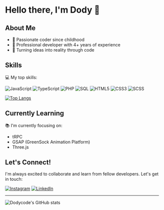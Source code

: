 # Hello there, I'm Dody 👋

## About Me

- 🚀 Passionate coder since childhood
- 💼 Professional developer with 4+ years of experience
- 🌟 Turning ideas into reality through code

## Skills

💻 My top skills:

![JavaScript](https://img.shields.io/badge/-JavaScript-F7DF1E?style=flat-square&logo=javascript&logoColor=black)
![TypeScript](https://img.shields.io/badge/-TypeScript-3178C6?style=flat-square&logo=typescript&logoColor=white)
![PHP](https://img.shields.io/badge/-PHP-777BB4?style=flat-square&logo=php&logoColor=white)
![SQL](https://img.shields.io/badge/-SQL-4479A1?style=flat-square&logo=postgresql&logoColor=white)
![HTML5](https://img.shields.io/badge/-HTML5-E34F26?style=flat-square&logo=html5&logoColor=white)
![CSS3](https://img.shields.io/badge/-CSS3-1572B6?style=flat-square&logo=css3&logoColor=white)
![SCSS](https://img.shields.io/badge/-SCSS-CC6699?style=flat-square&logo=sass&logoColor=white)

[![Top Langs](https://github-readme-stats.vercel.app/api/top-langs/?username=dodycode&hide=html,jupyter_notebook,blade&layout=compact)](https://github.com/dodycode)

## Currently Learning

📚 I'm currently focusing on:
- tRPC
- GSAP (GreenSock Animation Platform)
- Three.js

## Let's Connect!

I'm always excited to collaborate and learn from fellow developers. Let's get in touch:

[![Instagram](https://img.shields.io/badge/-Instagram-E4405F?style=flat-square&logo=instagram&logoColor=white)](https://instagram.com/dodypras__)
[![LinkedIn](https://img.shields.io/badge/-LinkedIn-0077B5?style=flat-square&logo=linkedin&logoColor=white)](https://www.linkedin.com/in/dodycode/)

---
![Dodycode's GitHub stats](https://github-readme-stats.vercel.app/api?username=dodycode\&rank_icon=github)
